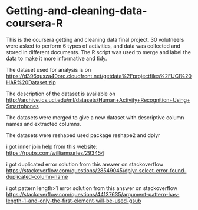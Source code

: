 # Getting-and-cleaning-data-coursera-R
This is the coursera getting and cleaning data final project. 30 volutneers were asked to perform 6 types of activities, and data was collected and stored in different documents. The R script was used to merge and label the data to make it more informative and tidy.

The dataset used for analysis is on https://d396qusza40orc.cloudfront.net/getdata%2Fprojectfiles%2FUCI%20HAR%20Dataset.zip

The description of the dataset is available on http://archive.ics.uci.edu/ml/datasets/Human+Activity+Recognition+Using+Smartphones

The datasets were merged to give a new dataset with descriptive column names and extracted columns.

The datasets were reshaped used package reshape2 and dplyr


i got inner join help from this website: https://rpubs.com/williamsurles/293454

i got duplicated error solution from this answer on stackoverflow https://stackoverflow.com/questions/28549045/dplyr-select-error-found-duplicated-column-name

i got pattern length>1 error solution from this answer on stackoverflow https://stackoverflow.com/questions/44137635/argument-pattern-has-length-1-and-only-the-first-element-will-be-used-gsub

